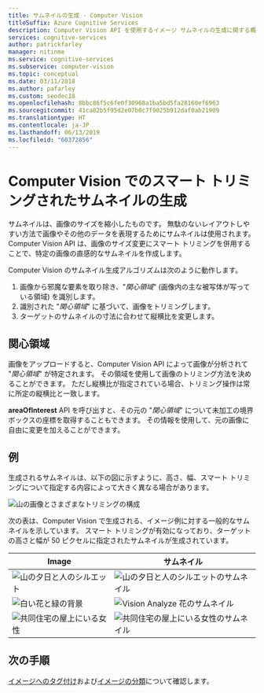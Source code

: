 ```yaml
---
title: サムネイルの生成 - Computer Vision
titleSuffix: Azure Cognitive Services
description: Computer Vision API を使用するイメージ サムネイルの生成に関する概念。
services: cognitive-services
author: patrickfarley
manager: nitinme
ms.service: cognitive-services
ms.subservice: computer-vision
ms.topic: conceptual
ms.date: 03/11/2018
ms.author: pafarley
ms.custom: seodec18
ms.openlocfilehash: 8bbc86f5c6fe0f30968a1ba5bd5fa28160ef6963
ms.sourcegitcommit: 41ca82b5f95d2e07b0c7f9025b912daf0ab21909
ms.translationtype: HT
ms.contentlocale: ja-JP
ms.lasthandoff: 06/13/2019
ms.locfileid: "60372856"
---
```

# <a name="generating-smart-cropped-thumbnails-with-computer-vision"></a>Computer Vision でのスマート トリミングされたサムネイルの生成

サムネイルは、画像のサイズを縮小したものです。 無駄のないレイアウトしやすい方法で画像やその他のデータを表現するためにサムネイルは使用されます。 Computer Vision API は、画像のサイズ変更にスマート トリミングを併用することで、特定の画像の直感的なサムネイルを作成します。

Computer Vision のサムネイル生成アルゴリズムは次のように動作します。

1. 画像から邪魔な要素を取り除き、"_関心領域_" (画像内の主な被写体が写っている領域) を識別します。
1. 識別された "_関心領域_" に基づいて、画像をトリミングします。
1. ターゲットのサムネイルの寸法に合わせて縦横比を変更します。

## <a name="area-of-interest"></a>関心領域

画像をアップロードすると、Computer Vision API によって画像が分析されて "*関心領域*" が特定されます。 その領域を使用して画像のトリミング方法を決めることができます。 ただし縦横比が指定されている場合、トリミング操作は常に所定の縦横比と一致します。

**areaOfInterest** API を呼び出すと、その元の "*関心領域*" について未加工の境界ボックスの座標を取得することもできます。 その情報を使用して、元の画像に自由に変更を加えることができます。

## <a name="examples"></a>例

生成されるサムネイルは、以下の図に示すように、高さ、幅、スマート トリミングについて指定する内容によって大きく異なる場合があります。

![山の画像とさまざまなトリミングの構成](./Images/thumbnail-demo.png)

次の表は、Computer Vision で生成される、イメージ例に対する一般的なサムネイルを示しています。 スマート トリミングが有効になっており、ターゲットの高さと幅が 50 ピクセルに指定されたサムネイルが生成されています。

| Image | サムネイル |
|-------|-----------|
|![山の夕日と人のシルエット](./Images/mountain_vista.png) | ![山の夕日と人のシルエットのサムネイル](./Images/mountain_vista_thumbnail.png) |
|![白い花と緑の背景](./Images/flower.png) | ![Vision Analyze 花のサムネイル](./Images/flower_thumbnail.png) |
|![共同住宅の屋上にいる女性](./Images/woman_roof.png) | ![共同住宅の屋上にいる女性のサムネイル](./Images/woman_roof_thumbnail.png) |

## <a name="next-steps"></a>次の手順

[イメージへのタグ付け](concept-tagging-images.md)および[イメージの分類](concept-categorizing-images.md)について確認します。
